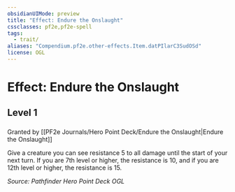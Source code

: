 ```yaml
---
obsidianUIMode: preview
title: "Effect: Endure the Onslaught"
cssclasses: pf2e,pf2e-spell
tags:
  - trait/
aliases: "Compendium.pf2e.other-effects.Item.datPIlarC3SudOSd"
license: OGL
---
```

# Effect: Endure the Onslaught
## Level 1
### 






Granted by [[PF2e Journals/Hero Point Deck/Endure the Onslaught|Endure the Onslaught]]

Give a creature you can see resistance 5 to all damage until the start of your next turn. If you are 7th level or higher, the resistance is 10, and if you are 12th level or higher, the resistance is 15.

*Source: Pathfinder Hero Point Deck*
*OGL*